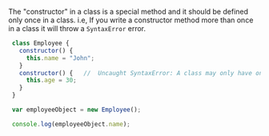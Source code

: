 
  The "constructor" in a class is a special method and it should be defined only once in a class. i.e, If you write a constructor method more than once in a class it will throw a `SyntaxError` error.

  ```javascript
   class Employee {
     constructor() {
       this.name = "John";
     }
     constructor() {   //  Uncaught SyntaxError: A class may only have one constructor
       this.age = 30;
     }
   }

   var employeeObject = new Employee();

   console.log(employeeObject.name);
  ```
